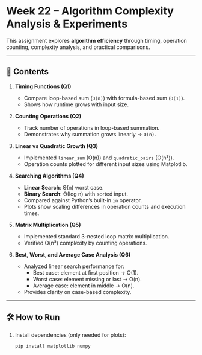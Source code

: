 # Week 22 – Algorithm Complexity Analysis & Experiments

This assignment explores **algorithm efficiency** through timing, operation counting, complexity analysis, and practical comparisons.

---

## 📂 Contents

1. **Timing Functions (Q1)**
   - Compare loop-based sum (`O(n)`) with formula-based sum (`O(1)`).
   - Shows how runtime grows with input size.

2. **Counting Operations (Q2)**
   - Track number of operations in loop-based summation.
   - Demonstrates why summation grows linearly → `O(n)`.

3. **Linear vs Quadratic Growth (Q3)**
   - Implemented `linear_sum` (O(n)) and `quadratic_pairs` (O(n²)).
   - Operation counts plotted for different input sizes using Matplotlib.

4. **Searching Algorithms (Q4)**
   - **Linear Search**: Θ(n) worst case.
   - **Binary Search**: Θ(log n) with sorted input.
   - Compared against Python’s built-in `in` operator.
   - Plots show scaling differences in operation counts and execution times.

5. **Matrix Multiplication (Q5)**
   - Implemented standard 3-nested loop matrix multiplication.
   - Verified O(n³) complexity by counting operations.

6. **Best, Worst, and Average Case Analysis (Q6)**
   - Analyzed linear search performance for:
     - Best case: element at first position → O(1).
     - Worst case: element missing or last → O(n).
     - Average case: element in middle → O(n).
   - Provides clarity on case-based complexity.

---

## 🛠️ How to Run

1. Install dependencies (only needed for plots):
   ```bash
   pip install matplotlib numpy

